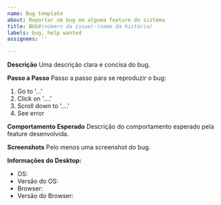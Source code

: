 ```yaml
---
name: Bug template
about: Reportar um bug em alguma feature do sistema
title: BUG#(número da issue)-(nome da história)
labels: bug, help wanted
assignees: ''

---
```


**Descrição**
Uma descrição clara e concisa do bug.

**Passo a Passo**
Passo a passo para se reproduzir o bug:
1. Go to '...'
2. Click on '....'
3. Scroll down to '....'
4. See error

**Comportamento Esperado**
Descrição do comportamento esperado pela feature desenvolvida.

**Screenshots**
Pelo menos uma screenshot do bug.

**Informações do Desktop:**
 - OS: 
 - Versão do OS: 
 - Browser: 
 - Versão do Browser:
